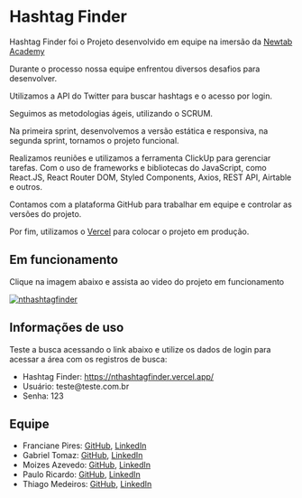 # Hashtag Finder

Hashtag Finder foi o Projeto desenvolvido em equipe na imersão da [Newtab Academy](https://www.newtab.academy/)

Durante o processo nossa equipe enfrentou diversos desafios para desenvolver. 

Utilizamos a API do Twitter para buscar hashtags e o acesso por login. 

Seguimos as metodologias ágeis, utilizando o SCRUM. 

Na primeira sprint, desenvolvemos a versão estática e responsiva, na segunda sprint, tornamos o projeto funcional. 

Realizamos reuniões e utilizamos a ferramenta ClickUp para gerenciar tarefas. Com o uso de frameworks e bibliotecas do JavaScript, como React.JS, React Router DOM, Styled Components, Axios, REST API, Airtable e outros. 

Contamos com a plataforma GitHub para trabalhar em equipe e controlar as versões do projeto. 

Por fim, utilizamos o [Vercel](https://vercel.com/) para colocar o projeto em produção.


## Em funcionamento

Clique na imagem abaixo e assista ao video do projeto em funcionamento

[![nthashtagfinder](https://github.com/Franppires/nthashtagfinder/assets/104803568/ee26405f-054c-41d8-9662-dda9fd25bc87)](https://youtu.be/2O27fxSXzdA)


## Informações de uso

Teste a busca acessando o link abaixo e utilize os dados de login para acessar a área com os registros de busca:

* Hashtag Finder: https://nthashtagfinder.vercel.app/
* Usuário: teste[]()@teste.com.br
* Senha: 123


## Equipe
* Franciane Pires: [GitHub](https://github.com/Franppires/), [LinkedIn](https://www.linkedin.com/in/franciane-pires/)
* Gabriel Tomaz: [GitHub](https://github.com/Gabriel97Project/), [LinkedIn](https://www.linkedin.com/in/gabriel-tomaz97-7a6617116/)
* Moizes Azevedo: [GitHub](https://github.com/MoisesAzevedo/), [LinkedIn](https://www.linkedin.com/in/moises-azevedo-248092218)
* Paulo Ricardo: [GitHub](https://github.com/PauloDev07/), [LinkedIn](https://www.linkedin.com/in/paulo-ricardo-trinch%C3%A3o-25025b208/)
* Thiago Medeiros: [GitHub](https://github.com/masthiago), [LinkedIn](https://www.linkedin.com/in/thiagoasmedeiros/)
